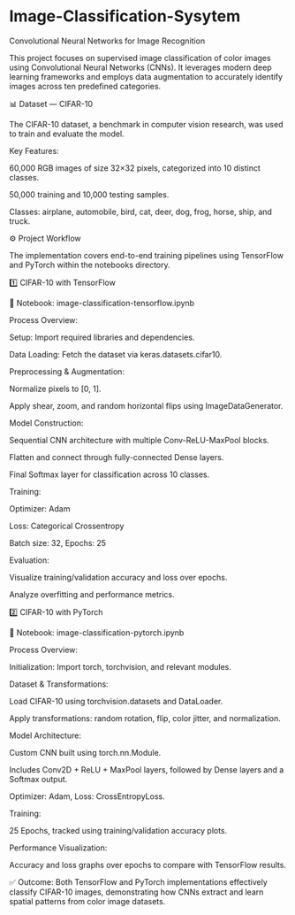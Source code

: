 # Image-Classification-Sysytem
Convolutional Neural Networks for Image Recognition

This project focuses on supervised image classification of color images using Convolutional Neural Networks (CNNs). It leverages modern deep learning frameworks and employs data augmentation to accurately identify images across ten predefined categories.

📊 Dataset — CIFAR-10

The CIFAR-10 dataset, a benchmark in computer vision research, was used to train and evaluate the model.

Key Features:

60,000 RGB images of size 32×32 pixels, categorized into 10 distinct classes.

50,000 training and 10,000 testing samples.

Classes: airplane, automobile, bird, cat, deer, dog, frog, horse, ship, and truck.

⚙️ Project Workflow

The implementation covers end-to-end training pipelines using TensorFlow and PyTorch within the notebooks
 directory.

1️⃣ CIFAR-10 with TensorFlow

📘 Notebook: image-classification-tensorflow.ipynb

Process Overview:

Setup: Import required libraries and dependencies.

Data Loading: Fetch the dataset via keras.datasets.cifar10.

Preprocessing & Augmentation:

Normalize pixels to [0, 1].

Apply shear, zoom, and random horizontal flips using ImageDataGenerator.

Model Construction:

Sequential CNN architecture with multiple Conv-ReLU-MaxPool blocks.

Flatten and connect through fully-connected Dense layers.

Final Softmax layer for classification across 10 classes.

Training:

Optimizer: Adam

Loss: Categorical Crossentropy

Batch size: 32, Epochs: 25

Evaluation:

Visualize training/validation accuracy and loss over epochs.

Analyze overfitting and performance metrics.

2️⃣ CIFAR-10 with PyTorch

📘 Notebook: image-classification-pytorch.ipynb

Process Overview:

Initialization: Import torch, torchvision, and relevant modules.

Dataset & Transformations:

Load CIFAR-10 using torchvision.datasets and DataLoader.

Apply transformations: random rotation, flip, color jitter, and normalization.

Model Architecture:

Custom CNN built using torch.nn.Module.

Includes Conv2D + ReLU + MaxPool layers, followed by Dense layers and a Softmax output.

Optimizer: Adam, Loss: CrossEntropyLoss.

Training:

25 Epochs, tracked using training/validation accuracy plots.

Performance Visualization:

Accuracy and loss graphs over epochs to compare with TensorFlow results.

✅ Outcome:
Both TensorFlow and PyTorch implementations effectively classify CIFAR-10 images, demonstrating how CNNs extract and learn spatial patterns from color image datasets.

